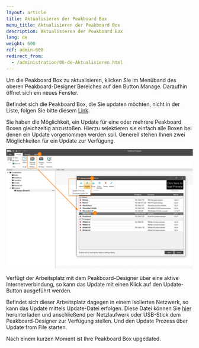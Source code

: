```yaml
---
layout: article
title: Aktualisieren der Peakboard Box
menu_title: Aktualisieren der Peakboard Box
description: Aktualisieren der Peakboard Box
lang: de
weight: 600
ref: admin-600
redirect_from:
  - /administration/06-de-Aktualisieren.html
---
```


Um die Peakboard Box zu aktualisieren, klicken Sie im Menüband des oberen Peakboard-Designer Bereiches auf den Button Manage. Daraufhin öffnet sich ein neues Fenster.

Befindet sich die Peakboard Box, die Sie updaten möchten, nicht in der Liste, folgen Sie bitte diesem [Link](/administration/07-de-hinzufuegen.html).

Sie haben die Möglichkeit, ein Update für eine oder mehrere Peakboard Boxen gleichzeitig anzustoßen. Hierzu selektieren sie einfach alle Boxen bei denen ein Update vorgenommen werden soll. Generell stehen Ihnen zwei Möglichkeiten für ein Update zur Verfügung.

![Manage Dialog Update Device](/assets/images/admin/update/aktualisieren1.png)

Verfügt der Arbeitsplatz mit dem Peakboard-Designer über eine aktive Internetverbindung, so kann das Update mit einen Klick auf den Update-Button ausgeführt werden.

Befindet sich dieser Arbeitsplatz dagegen in einem isolierten Netzwerk, so kann das Update mittels Update-Datei erfolgen. Diese Datei können Sie [hier](https://peakboard.com/download/runtime/Peakboard.Runtime_Update.pbux) herunterladen und anschließend per Netzlaufwerk oder USB-Stick dem Peakboard-Designer zur Verfügung stellen. Und den Update Prozess über Update from File starten.

Nach einem kurzen Moment ist Ihre Peakboard Box upgedated.

